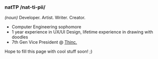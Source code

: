 ### natTP /nat-ti-pii/ 
_(noun)_ Developer. Artist. Writer. Creator.

- Computer Engineering sophomore
- 1 year experience in UX/UI Design, lifetime experience in drawing with doodles
- 7th Gen Vice President @ [Thinc.](https://github.com/thinc-org)

Hope to fill this page with cool stuff soon! ;)
